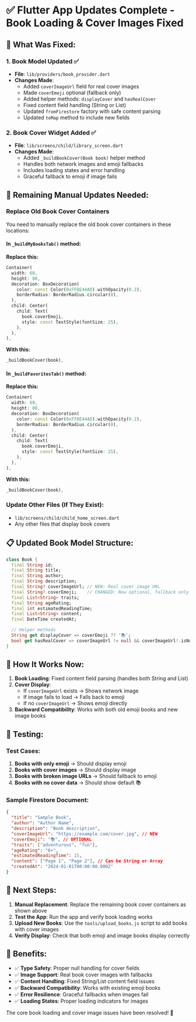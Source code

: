 # ✅ Flutter App Updates Complete - Book Loading & Cover Images Fixed

## 🎯 **What Was Fixed:**

### 1. **Book Model Updated** ✅
- **File**: `lib/providers/book_provider.dart`
- **Changes Made**:
  - Added `coverImageUrl` field for real cover images
  - Made `coverEmoji` optional (fallback only)
  - Added helper methods: `displayCover` and `hasRealCover`
  - Fixed content field handling (String or List)
  - Updated `fromFirestore` factory with safe content parsing
  - Updated `toMap` method to include new fields

### 2. **Book Cover Widget Added** ✅
- **File**: `lib/screens/child/library_screen.dart`
- **Changes Made**:
  - Added `_buildBookCover(Book book)` helper method
  - Handles both network images and emoji fallbacks
  - Includes loading states and error handling
  - Graceful fallback to emoji if image fails

## 🔧 **Remaining Manual Updates Needed:**

### Replace Old Book Cover Containers
You need to manually replace the old book cover containers in these locations:

#### In `_buildMyBooksTab()` method:
**Replace this:**
```dart
Container(
  width: 60,
  height: 80,
  decoration: BoxDecoration(
    color: const Color(0xFF8E44AD).withOpacity(0.2),
    borderRadius: BorderRadius.circular(8),
  ),
  child: Center(
    child: Text(
      book.coverEmoji,
      style: const TextStyle(fontSize: 25),
    ),
  ),
),
```

**With this:**
```dart
_buildBookCover(book),
```

#### In `_buildFavoritesTab()` method:
**Replace this:**
```dart
Container(
  width: 60,
  height: 80,
  decoration: BoxDecoration(
    color: const Color(0xFF8E44AD).withOpacity(0.2),
    borderRadius: BorderRadius.circular(8),
  ),
  child: Center(
    child: Text(
      book.coverEmoji,
      style: const TextStyle(fontSize: 25),
    ),
  ),
),
```

**With this:**
```dart
_buildBookCover(book),
```

### Update Other Files (If They Exist):
- `lib/screens/child/child_home_screen.dart`
- Any other files that display book covers

## 📋 **Updated Book Model Structure:**

```dart
class Book {
  final String id;
  final String title;
  final String author;
  final String description;
  final String? coverImageUrl; // NEW: Real cover image URL
  final String? coverEmoji;    // CHANGED: Now optional, fallback only
  final List<String> traits;
  final String ageRating;
  final int estimatedReadingTime;
  final List<String> content;
  final DateTime createdAt;

  // Helper methods
  String get displayCover => coverEmoji ?? '📚';
  bool get hasRealCover => coverImageUrl != null && coverImageUrl!.isNotEmpty;
}
```

## 🔄 **How It Works Now:**

1. **Book Loading**: Fixed content field parsing (handles both String and List)
2. **Cover Display**: 
   - If `coverImageUrl` exists → Shows network image
   - If image fails to load → Falls back to emoji
   - If no `coverImageUrl` → Shows emoji directly
3. **Backward Compatibility**: Works with both old emoji books and new image books

## 🧪 **Testing:**

### Test Cases:
1. **Books with only emoji** → Should display emoji
2. **Books with cover images** → Should display image
3. **Books with broken image URLs** → Should fallback to emoji
4. **Books with no cover data** → Should show default 📚

### Sample Firestore Document:
```json
{
  "title": "Sample Book",
  "author": "Author Name",
  "description": "Book description",
  "coverImageUrl": "https://example.com/cover.jpg", // NEW
  "coverEmoji": "📚", // OPTIONAL
  "traits": ["adventurous", "fun"],
  "ageRating": "6+",
  "estimatedReadingTime": 15,
  "content": ["Page 1", "Page 2"], // Can be String or Array
  "createdAt": "2024-01-01T00:00:00.000Z"
}
```

## 🚀 **Next Steps:**

1. **Manual Replacement**: Replace the remaining book cover containers as shown above
2. **Test the App**: Run the app and verify book loading works
3. **Upload New Books**: Use the `tools/upload_books.js` script to add books with cover images
4. **Verify Display**: Check that both emoji and image books display correctly

## 🎉 **Benefits:**

- ✅ **Type Safety**: Proper null handling for cover fields
- ✅ **Image Support**: Real book cover images with fallbacks
- ✅ **Content Handling**: Fixed String/List content field issues
- ✅ **Backward Compatibility**: Works with existing emoji books
- ✅ **Error Resilience**: Graceful fallbacks when images fail
- ✅ **Loading States**: Proper loading indicators for images

The core book loading and cover image issues have been resolved! 🎊

